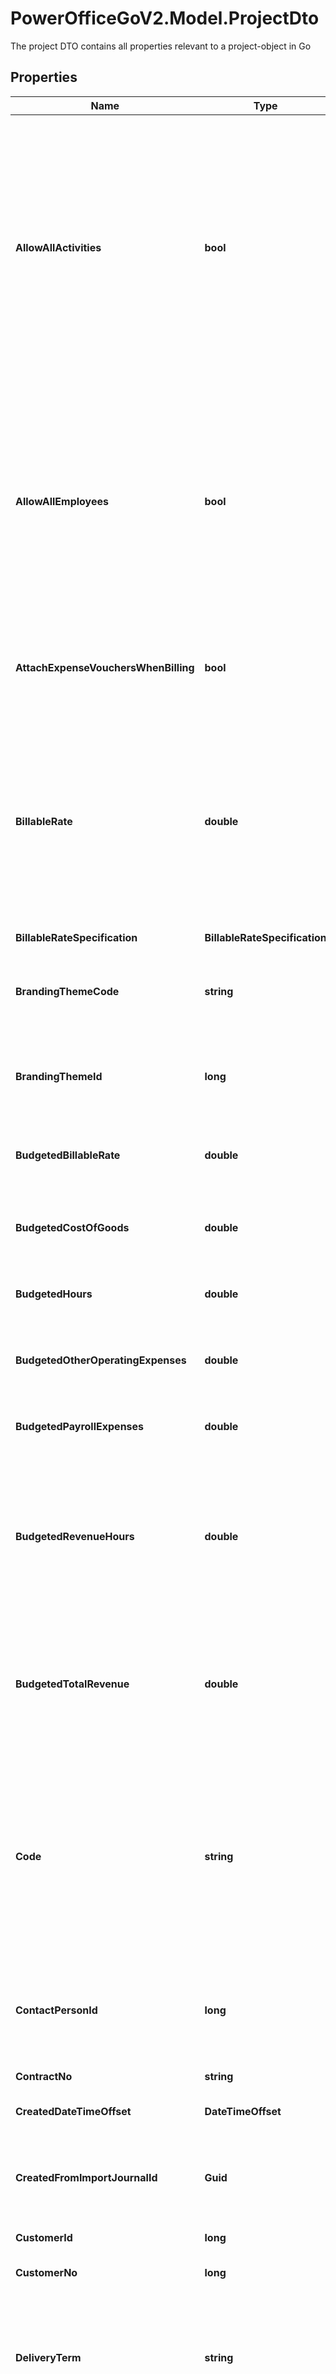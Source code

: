 # PowerOfficeGoV2.Model.ProjectDto
The project DTO contains all properties relevant to a project-object in Go

## Properties

Name | Type | Description | Notes
------------ | ------------- | ------------- | -------------
**AllowAllActivities** | **bool** | Value indicating whether it&#39;s allowed to use all the available Activity when adding TimeTrackingEntry on the project.  Default is true.  If this is set to false, the activities allowed on the project should be specified through the ProjectActivities method.  If the project is a sub-project (parentProjectCode has a value), allow all activities means that this sub-project is allowed to use all the activities specified on the parent project. | [optional] 
**AllowAllEmployees** | **bool** | Value indicating whether all employees can add time-tracking entries with this project.  Default is true.  If this is set to false, the team members working on the project should be specified through the ProjectTeamMembers method.  If the project is a sub-project (parentProjectCode has a value), allow all employees means that this sub-project is allowed to use all the team members specified on the parent project. | [optional] 
**AttachExpenseVouchersWhenBilling** | **bool** | Value indicating whether the original documents for expense vouchers should bet added as attachments when billing this project.  Default is false. | [optional] 
**BillableRate** | **double** | The billable hourly rate for time-transactions registered with billable activities for this project.  Must be a positive number, and this rate can only be set and used if the projects billing method is Time or TimeAndExpense, and the billableRateSpecification is set to Project.  Also note that a hierarchy exist in Go for time-tracking price settings of billable rates. | [optional] 
**BillableRateSpecification** | **BillableRateSpecification** |  | [optional] 
**BrandingThemeCode** | **string** | The code of the branding theme default used when billing this project.  If null, the standard branding theme (on the client) is applied. | [optional] [readonly] 
**BrandingThemeId** | **long** | The id of the branding theme default used when billing this project.  If null, the standard branding theme (on the client) is applied. | [optional] 
**BudgetedBillableRate** | **double** | The budgeted average billable rate of time-tracking entries for the project, for the standard simplified project budget. | [optional] 
**BudgetedCostOfGoods** | **double** | The budgeted cost of goods on this project, for the standard simplified project budget. | [optional] 
**BudgetedHours** | **double** | The budgeted amount of work hours for the project, for the standard simplified project budget. | [optional] 
**BudgetedOtherOperatingExpenses** | **double** | The budgeted other operating expenses for this project, for the standard simplified project budget. | [optional] 
**BudgetedPayrollExpenses** | **double** | The budgeted cost of payroll expenses for this project, for the standard simplified project budget. | [optional] 
**BudgetedRevenueHours** | **double** | The budgeted revenue form billable hour, for the standard simplified project budget and the time-tracking section of this.  This field is default calculated in the GUI as budgetedHours x budgetedBillableRate, and returned as null if not set directly or overridden. | [optional] 
**BudgetedTotalRevenue** | **double** | The budgeted total revenue for the project, for the standard simplified project budget.  If not set directly, this field will inherit the value/calculated value of budgetedRevenueHours, and if so return null. | [optional] 
**Code** | **string** | The code of the project.  When creating a sub-project in POST operations, the parentProjectCode property must be set as well and equal to the main project code that the sub-project will be a part of.  The response from the POST will return the notation code of main project.code of sub-project as the code of the created sub-project. | [optional] 
**ContactPersonId** | **long** | The id of the customer contact person for this project.  Can only be set if customerNo is set, and the contact person entity must exist and be related to the customer set on the project. | [optional] 
**ContractNo** | **string** | The contract number for this project. | [optional] 
**CreatedDateTimeOffset** | **DateTimeOffset** | The timestamp the project entity was created. | [optional] [readonly] 
**CreatedFromImportJournalId** | **Guid** | The created from import journal identifier (guid).  If the project was created from an import, this property will contain the Id of the Import that created this entity. | [optional] [readonly] 
**CustomerId** | **long** | The id of the customer this project is related to. | [optional] 
**CustomerNo** | **long** | The number of the customer this project is related to. | [optional] [readonly] 
**DeliveryTerm** | **string** | The delivery term of the project.  The delivery term set will be the default value when an invoice draft is created in Go with this project (and the projects customer).  If null, the default delivery term set on the client is used. | [optional] [readonly] 
**DeliveryTermId** | **long** | The id of the delivery term of the project.  The delivery term set will be the default value when an invoice draft is created in Go with this project (and the projects customer).  If null, the default delivery term set on the client is used. | [optional] 
**DenyTimeTracking** | **bool** | Value indicating if registration of new time tracking entries should be denied for the project.  Default is false. | [optional] 
**DepartmentCode** | **string** | The code of the department this project is associated with. | [optional] [readonly] 
**DepartmentId** | **long** | The id of the department this project is associated with. | [optional] 
**EndDate** | **DateTimeOffset** | The end date of the project.  Only date is used, time is ignored. | [optional] 
**ExpenseMarkupDescription** | **string** | The description added to the invoice line when markup of expenses is added.  Relevant only if expenseMarkupEnabled is true. | [optional] 
**ExpenseMarkupEnabled** | **bool** | Value indicating whether markup of expenses is used when billing the project.  The default value will depend on the time-tracking settings on the client, as the value will inherit from the general time-tracking settings if not overridden. | [optional] 
**ExpenseMarkupFactor** | **double** | The overridden markup factor used when billing expenses for this project. This value is usually set between 0 and 100.  If using a 50% markup of expenses, this value should be 50. Can only be set if expenseMarkupEnabled is set true.  If not set (null) and expenseMarkupEnabled is true, the default markup value in the time-tracking settings in Go will be used.  Cannot be set negative. | [optional] 
**ExternalNumber** | **long** | The external number of the project.  This field can be used to reference the project number in the external system, if the project codes are not kept in 1:1 sync between Go and the external system.  Note that this field is not available in the GUI. | [optional] 
**FixedPrice** | **double** | The fixed price set on the project.  Relevant only if the billingMethod is fixed price. | [optional] 
**HourlyRateMarkupDescription** | **string** | The description added to the invoice when markup of hourly rate is added.  Relevant only if useHourlyMarkup is true. | [optional] 
**HourlyRateMarkupEnabled** | **bool** | Value indicating whether hourly rate markup is used on the project.  The default value will depend on the time-tracking settings on the client, as the value will inherit from the general time-tracking settings if not overridden. | [optional] 
**HourlyRateMarkupFactor** | **double** | The overridden markup factor used when billing hours on this project.  This value is usually set between 0 and 1.  If using a 50% increase to hourly rate by markup this value should be 0.5.  Can only be set if useHourlyMarkup is set true.  If not set (null) and useHourlyMarkup is true, the default markup value in Go will be used. | [optional] 
**Id** | **long** | The identifier of the project.  This identifier is unique and assigned by PowerOffice Go when a new entity is saved, and should be provided when an entity should be edited or deleted (PATCH or DELETE). | [optional] [readonly] 
**IsActive** | **bool** | Value indicating whether this instance is active.  Inactive projects disable the usage of that projects in the GUI. | [optional] 
**IsBillable** | **bool** | Value indicating whether the project is billable. | [optional] 
**IsInternal** | **bool** | Value indicating whether the project is internal.  Internal projects are usually not associated with a paying customer, and only internal time-tracking activities can be used | [optional] 
**LastChangedDateTimeOffset** | **DateTimeOffset** | The timestamp of the last change of the project. | [optional] [readonly] 
**LocationCode** | **string** | The code of the location dimension this project is associated with. | [optional] [readonly] 
**LocationId** | **long** | The id of the location dimension this project is associated with. | [optional] 
**Name** | **string** | The name of the project. | [optional] 
**ParentProjectCode** | **string** | The code of the parent project.  Mandatory for sub projects. | [optional] [readonly] 
**ParentProjectId** | **long** | The id of the parent project.  Mandatory for sub projects. | [optional] 
**PaymentTermId** | **long** | The id of the payment term of the project.  This is the default number of days after an invoice is sent until it is due.  The payment term set will be the default value when an invoice draft is created in Go with this project (if customer is set an the project is billable).  If null, the default payment term set on the customer or on the client will be used. | [optional] 
**PaymentTerms** | **int** | The payment term of the project.  This is the default number of days after an invoice is sent until it is due.  The payment term set will be the default value when an invoice draft is created in Go with this project (if customer is set an the project is billable).  If null, the default payment term set on the customer or on the client will be used. | [optional] [readonly] 
**Progress** | **int** | Progress in percentage. If set, value must be between 0 and 100. | [optional] 
**ProjectBillingMethod** | **ProjectBillingMethod** |  | [optional] 
**ProjectManagerEmployeeId** | **long** | The employee id of the manager of the project. | [optional] 
**ProjectManagerEmployeeNo** | **long** | The (employee) code of the project manager. | [optional] [readonly] 
**ProjectStatus** | **ProjectStatusType** |  | [optional] 
**PurchaseOrderNo** | **string** | The purchase order number for this project.  If set, this purchase order number will also default appear on invoices when billing this project. | [optional] 
**StartDate** | **DateTimeOffset** | The start date of the project. | [optional] 

[[Back to Model list]](../../README.md#documentation-for-models) [[Back to API list]](../../README.md#documentation-for-api-endpoints) [[Back to README]](../../README.md)

